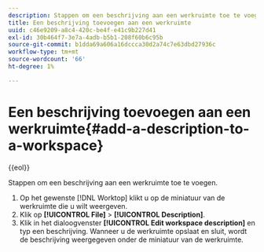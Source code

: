 ```yaml
---
description: Stappen om een beschrijving aan een werkruimte toe te voegen.
title: Een beschrijving toevoegen aan een werkruimte
uuid: c46e9209-a8c4-420c-be4f-e41c9b227d41
exl-id: 30b464f7-3e7a-4adb-b5b1-208f60b6c95b
source-git-commit: b1dda69a606a16dccca30d2a74c7e63dbd27936c
workflow-type: tm+mt
source-wordcount: '66'
ht-degree: 1%

---
```


# Een beschrijving toevoegen aan een werkruimte{#add-a-description-to-a-workspace}

{{eol}}

Stappen om een beschrijving aan een werkruimte toe te voegen.

1. Op het gewenste [!DNL Worktop] klikt u op de miniatuur van de werkruimte die u wilt weergeven.
1. Klik op **[!UICONTROL File]** > **[!UICONTROL Description]**.
1. Klik in het dialoogvenster **[!UICONTROL Edit workspace description]** en typ een beschrijving.
Wanneer u de werkruimte opslaat en sluit, wordt de beschrijving weergegeven onder de miniatuur van de werkruimte.
